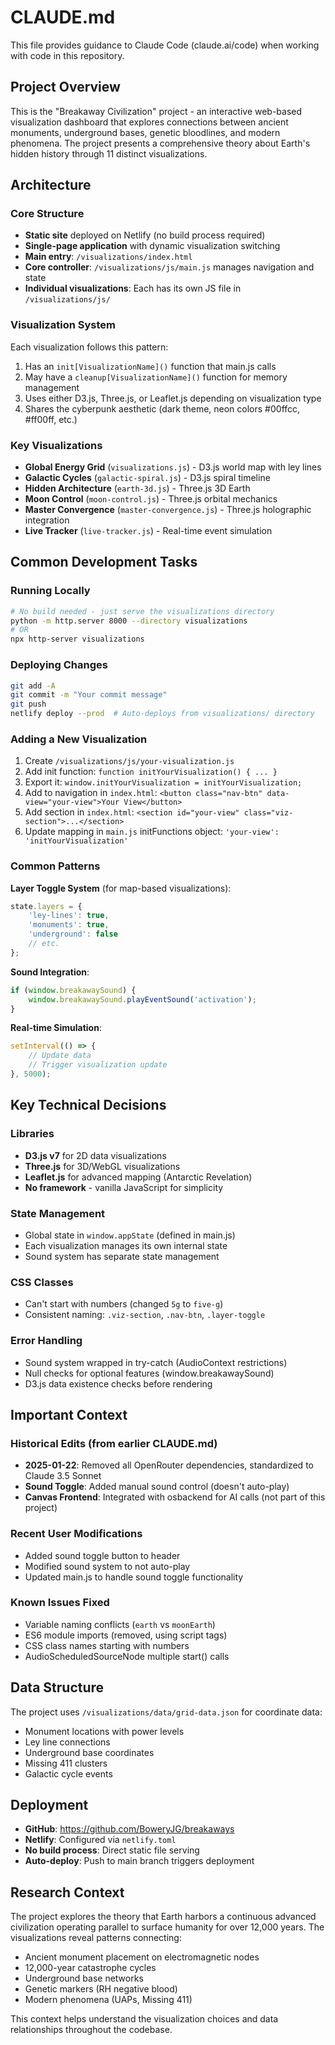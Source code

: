 # CLAUDE.md

This file provides guidance to Claude Code (claude.ai/code) when working with code in this repository.

## Project Overview

This is the "Breakaway Civilization" project - an interactive web-based visualization dashboard that explores connections between ancient monuments, underground bases, genetic bloodlines, and modern phenomena. The project presents a comprehensive theory about Earth's hidden history through 11 distinct visualizations.

## Architecture

### Core Structure
- **Static site** deployed on Netlify (no build process required)
- **Single-page application** with dynamic visualization switching
- **Main entry**: `/visualizations/index.html`
- **Core controller**: `/visualizations/js/main.js` manages navigation and state
- **Individual visualizations**: Each has its own JS file in `/visualizations/js/`

### Visualization System
Each visualization follows this pattern:
1. Has an `init[VisualizationName]()` function that main.js calls
2. May have a `cleanup[VisualizationName]()` function for memory management
3. Uses either D3.js, Three.js, or Leaflet.js depending on visualization type
4. Shares the cyberpunk aesthetic (dark theme, neon colors #00ffcc, #ff00ff, etc.)

### Key Visualizations
- **Global Energy Grid** (`visualizations.js`) - D3.js world map with ley lines
- **Galactic Cycles** (`galactic-spiral.js`) - D3.js spiral timeline
- **Hidden Architecture** (`earth-3d.js`) - Three.js 3D Earth
- **Moon Control** (`moon-control.js`) - Three.js orbital mechanics
- **Master Convergence** (`master-convergence.js`) - Three.js holographic integration
- **Live Tracker** (`live-tracker.js`) - Real-time event simulation

## Common Development Tasks

### Running Locally
```bash
# No build needed - just serve the visualizations directory
python -m http.server 8000 --directory visualizations
# OR
npx http-server visualizations
```

### Deploying Changes
```bash
git add -A
git commit -m "Your commit message"
git push
netlify deploy --prod  # Auto-deploys from visualizations/ directory
```

### Adding a New Visualization
1. Create `/visualizations/js/your-visualization.js`
2. Add init function: `function initYourVisualization() { ... }`
3. Export it: `window.initYourVisualization = initYourVisualization;`
4. Add to navigation in `index.html`: `<button class="nav-btn" data-view="your-view">Your View</button>`
5. Add section in `index.html`: `<section id="your-view" class="viz-section">...</section>`
6. Update mapping in `main.js` initFunctions object: `'your-view': 'initYourVisualization'`

### Common Patterns

**Layer Toggle System** (for map-based visualizations):
```javascript
state.layers = {
    'ley-lines': true,
    'monuments': true,
    'underground': false
    // etc.
};
```

**Sound Integration**:
```javascript
if (window.breakawaySound) {
    window.breakawaySound.playEventSound('activation');
}
```

**Real-time Simulation**:
```javascript
setInterval(() => {
    // Update data
    // Trigger visualization update
}, 5000);
```

## Key Technical Decisions

### Libraries
- **D3.js v7** for 2D data visualizations
- **Three.js** for 3D/WebGL visualizations  
- **Leaflet.js** for advanced mapping (Antarctic Revelation)
- **No framework** - vanilla JavaScript for simplicity

### State Management
- Global state in `window.appState` (defined in main.js)
- Each visualization manages its own internal state
- Sound system has separate state management

### CSS Classes
- Can't start with numbers (changed `5g` to `five-g`)
- Consistent naming: `.viz-section`, `.nav-btn`, `.layer-toggle`

### Error Handling
- Sound system wrapped in try-catch (AudioContext restrictions)
- Null checks for optional features (window.breakawaySound)
- D3.js data existence checks before rendering

## Important Context

### Historical Edits (from earlier CLAUDE.md)
- **2025-01-22**: Removed all OpenRouter dependencies, standardized to Claude 3.5 Sonnet
- **Sound Toggle**: Added manual sound control (doesn't auto-play)
- **Canvas Frontend**: Integrated with osbackend for AI calls (not part of this project)

### Recent User Modifications
- Added sound toggle button to header
- Modified sound system to not auto-play
- Updated main.js to handle sound toggle functionality

### Known Issues Fixed
- Variable naming conflicts (`earth` vs `moonEarth`)
- ES6 module imports (removed, using script tags)
- CSS class names starting with numbers
- AudioScheduledSourceNode multiple start() calls

## Data Structure

The project uses `/visualizations/data/grid-data.json` for coordinate data:
- Monument locations with power levels
- Ley line connections
- Underground base coordinates
- Missing 411 clusters
- Galactic cycle events

## Deployment

- **GitHub**: https://github.com/BoweryJG/breakaways
- **Netlify**: Configured via `netlify.toml`
- **No build process**: Direct static file serving
- **Auto-deploy**: Push to main branch triggers deployment

## Research Context

The project explores the theory that Earth harbors a continuous advanced civilization operating parallel to surface humanity for over 12,000 years. The visualizations reveal patterns connecting:
- Ancient monument placement on electromagnetic nodes
- 12,000-year catastrophe cycles
- Underground base networks
- Genetic markers (RH negative blood)
- Modern phenomena (UAPs, Missing 411)

This context helps understand the visualization choices and data relationships throughout the codebase.
